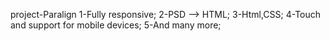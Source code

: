 project-Paralign
1-Fully responsive;
2-PSD --> HTML;
3-Html,CSS;
4-Touch and support for mobile devices;
5-And many more;
